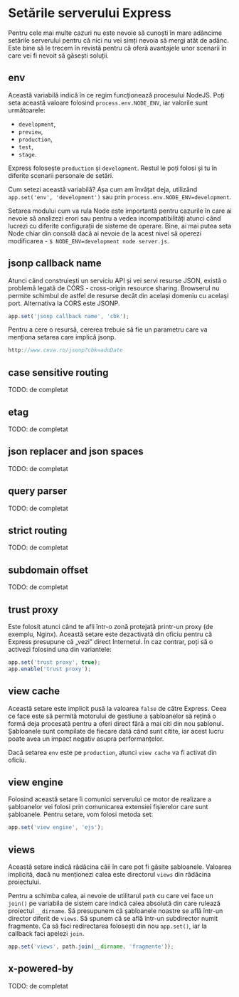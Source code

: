 # Setările serverului Express

Pentru cele mai multe cazuri nu este nevoie să cunoști în mare adâncime setările serverului pentru că nici nu vei simți nevoia să mergi atât de adânc. Este bine să le trecem în revistă pentru că oferă avantajele unor scenarii în care vei fi nevoit să găsești soluții.

## env

Această variabilă indică în ce regim funcționează procesului NodeJS. Poți seta această valoare folosind `process.env.NODE_ENV`, iar valorile sunt următoarele:

- `development`,
- `preview`,
- `production`,
- `test`,
- `stage`.

Express folosește `production` și `development`. Restul le poți folosi și tu în diferite scenarii personale de setări.

Cum setezi această variabilă? Așa cum am învățat deja, utilizând `app.set('env', 'development')` sau prin `process.env.NODE_ENV=development`.

Setarea modului cum va rula Node este importantă pentru cazurile în care ai nevoie să analizezi erori sau pentru a vedea incompatibilități atunci când lucrezi cu diferite configurații de sisteme de operare. Bine, ai mai putea seta Node chiar din consolă dacă ai nevoie de la acest nivel să operezi modificarea - `$ NODE_ENV=development node server.js`.

## jsonp callback name

Atunci când construiești un serviciu API și vei servi resurse JSON, există o problemă legată de CORS - cross-origin resource sharing. Browserul nu permite schimbul de astfel de resurse decât din același domeniu cu același port. Alternativa la CORS este JSONP.

```javascript
app.set('jsonp callback name', 'cbk');
```

Pentru a cere o resursă, cererea trebuie să fie un parametru care va menționa setarea care implică jsonp.

```javascript
http://www.ceva.ro/jsonp?cbk=aduDate
```

## case sensitive routing

TODO: de completat

## etag

TODO: de completat

## json replacer and json spaces

TODO: de completat

## query parser

TODO: de completat

## strict routing

TODO: de completat

## subdomain offset

TODO: de completat

## trust proxy

Este folosit atunci când te afli într-o zonă protejată printr-un proxy (de exemplu, Nginx). Această setare este dezactivată din oficiu pentru că Express presupune că „vezi” direct Internetul. În caz contrar, poți să o activezi folosind una din variantele:

```javascript
app.set('trust proxy', true);
app.enable('trust proxy');
```

## view cache

Această setare este implicit pusă la valoarea `false` de către Express. Ceea ce face este să permită motorului de gestiune a șabloanelor să rețină o formă deja procesată pentru a oferi direct fără a mai citi din nou șablonul. Șabloanele sunt compilate de fiecare dată când sunt citite, iar acest lucru poate avea un impact negativ asupra performanțelor.

Dacă setarea `env` este pe `production`, atunci `view cache` va fi activat din oficiu.

## view engine

Folosind această setare îi comunici serverului ce motor de realizare a șabloanelor vei folosi prin comunicarea extensiei fișierelor care sunt șabloanele. Pentru setare, vom folosi metoda set:

```javascript
app.set('view engine', 'ejs');
```

## views

Această setare indică rădăcina căii în care pot fi găsite șabloanele. Valoarea implicită, dacă nu menționezi calea este directorul `views` din rădăcina proiectului.

Pentru a schimba calea, ai nevoie de utilitarul `path` cu care vei face un `join()` pe variabila de sistem care indică calea absolută din care rulează proiectul `__dirname`. Să presupunem că șabloanele noastre se află într-un director diferit de `views`. Să spunem că se află într-un subdirector numit fragmente. Ca să faci redirectarea folosești din nou `app.set()`, iar la callback faci apelezi `join`.

```javascript
app.set('views', path.join(__dirname, 'fragmente'));
```

## x-powered-by

TODO: de completat
